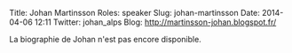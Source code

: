 Title: Johan Martinsson
Roles: speaker
Slug: johan-martinsson
Date: 2014-04-06 12:11
Twitter: johan_alps
Blog: http://martinsson-johan.blogspot.fr/


La biographie de Johan n'est pas encore disponible.



